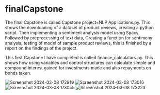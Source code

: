 # finalCapstone
The final Capstone is called Capstone project=NLP Applications.py.  This shows the downloading of a dataset of product reviews, creating a python script. Then implementing a sentiment analysis model using Spacy. Followed by preprocessing of text data, Creating a function for sentimeny analysis, testing of model of sample product reviews, this is finished by a report on the findings of the project.


This first Capstone I have completed is called finance_calculators.py. This shows how using variables and control structures can calculate simple and compound interest gained for investments made and also repayments on bonds taken. 

![Screenshot 2024-03-08 172919](https://github.com/LindaTich/finalCapstone/assets/159271838/0cb78780-2e23-443f-b2a8-f44731a5cbd0)
![Screenshot 2024-03-08 173016](https://github.com/LindaTich/finalCapstone/assets/159271838/135f5bb7-7a78-4b42-8f52-9a67bf5fc4d8)
![Screenshot 2024-03-08 173055](https://github.com/LindaTich/finalCapstone/assets/159271838/6189829c-4f15-4a8d-992c-2f5c004f8c4b)
![Screenshot 2024-03-08 173223](https://github.com/LindaTich/finalCapstone/assets/159271838/abfa880b-1628-44f1-80f8-32fbb46f6642)
